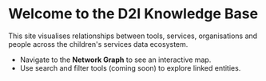 # Welcome to the D2I Knowledge Base

This site visualises relationships between tools, services, organisations and people across the children's services data ecosystem.

- Navigate to the **Network Graph** to see an interactive map.
- Use search and filter tools (coming soon) to explore linked entities.
